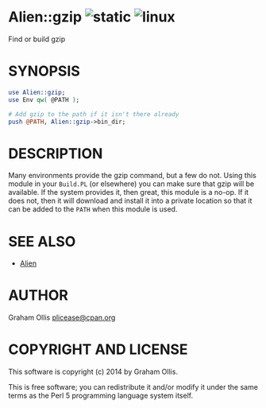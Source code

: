 # Alien::gzip ![static](https://github.com/PerlAlien/Alien-gzip/workflows/static/badge.svg) ![linux](https://github.com/PerlAlien/Alien-gzip/workflows/linux/badge.svg)

Find or build gzip

# SYNOPSIS

```perl
use Alien::gzip;
use Env qw( @PATH );

# Add gzip to the path if it isn't there already
push @PATH, Alien::gzip->bin_dir;
```

# DESCRIPTION

Many environments provide the gzip command, but a few do not.
Using this module in your `Build.PL` (or elsewhere) you can
make sure that gzip will be available.  If the system provides
it, then great, this module is a no-op.  If it does not, then
it will download and install it into a private location so that
it can be added to the `PATH` when this module is used.

# SEE ALSO

- [Alien](https://metacpan.org/pod/Alien)

# AUTHOR

Graham Ollis <plicease@cpan.org>

# COPYRIGHT AND LICENSE

This software is copyright (c) 2014 by Graham Ollis.

This is free software; you can redistribute it and/or modify it under
the same terms as the Perl 5 programming language system itself.
